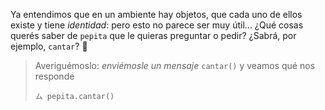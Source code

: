 Ya entendimos que en un ambiente hay objetos, que cada uno de ellos existe y tiene _identidad_: pero esto no parece ser muy útil...
¿Qué cosas querés saber de `pepita` que le quieras preguntar o pedir? ¿Sabrá, por ejemplo, `cantar`? :microphone:

> Averiguémoslo: _enviémosle un mensaje_ `cantar()` y veamos qué nos responde
> 
> ```
> ム pepita.cantar()
> ```
